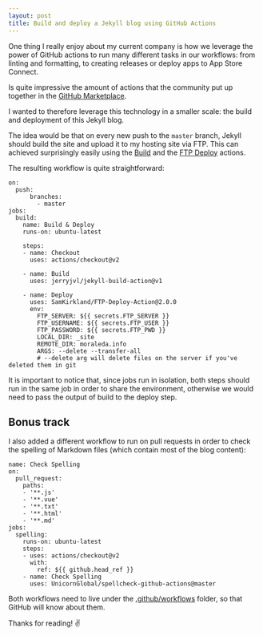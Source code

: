 ```yaml
---
layout: post
title: Build and deploy a Jekyll blog using GitHub Actions
---
```


One thing I really enjoy about my current company is how we leverage the power of GitHub actions to run many different tasks in our workflows: from linting and formatting, to creating releases or deploy apps to App Store Connect.

Is quite impressive the amount of actions that the community put up together in the [GitHub Marketplace](https://github.com/marketplace?type=).

I wanted to therefore leverage this technology in a smaller scale: the build and deployment of this Jekyll blog.

The idea would be that on every new push to the `master` branch, Jekyll should build the site and upload it to my hosting site via FTP.
This can achieved surprisingly easily using the [Build](https://github.com/marketplace/actions/build-jekyll) and the [FTP Deploy](https://github.com/marketplace/actions/ftp-deploy) actions.

The resulting workflow is quite straightforward:


```
on:
  push:
      branches:
        - master
jobs:
  build:
    name: Build & Deploy
    runs-on: ubuntu-latest

    steps:
    - name: Checkout
      uses: actions/checkout@v2

    - name: Build
      uses: jerryjvl/jekyll-build-action@v1
        
    - name: Deploy
      uses: SamKirkland/FTP-Deploy-Action@2.0.0
      env:
        FTP_SERVER: ${{ secrets.FTP_SERVER }}
        FTP_USERNAME: ${{ secrets.FTP_USER }}
        FTP_PASSWORD: ${{ secrets.FTP_PWD }}
        LOCAL_DIR: _site
        REMOTE_DIR: moraleda.info
        ARGS: --delete --transfer-all
        # --delete arg will delete files on the server if you've deleted them in git
```


It is important to notice that, since jobs run in isolation, both steps should run in the same job in order to share the environment, otherwise we would need to pass the output of build to the deploy step. 

## Bonus track
I also added a different workflow to run on pull requests in order to check the spelling of Markdown files (which contain most of the blog content):

```
name: Check Spelling
on:
  pull_request:
    paths:
    - '**.js'
    - '**.vue'
    - '**.txt'
    - '**.html'
    - '**.md'
jobs:
  spelling:
    runs-on: ubuntu-latest
    steps:
    - uses: actions/checkout@v2
      with:
        ref: ${{ github.head_ref }}
    - name: Check Spelling
      uses: UnicornGlobal/spellcheck-github-actions@master

```

Both workflows need to live under the [.github/workflows](https://github.com/gmoraleda/moraleda.info/tree/master/.github/workflows) folder, so that GitHub will know about them.

Thanks for reading! ✌️
